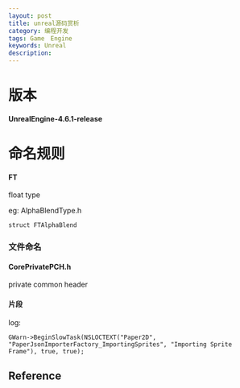 ```yaml
---
layout: post
title: unreal源码赏析
category: 编程开发
tags: Game　Engine
keywords: Unreal
description: 
---
```

# 版本
#### UnrealEngine-4.6.1-release
# 命名规则
#### FT
float type

eg: AlphaBlendType.h

````
struct FTAlphaBlend
````
### 文件命名
#### CorePrivatePCH.h
private common header
#### 片段

log:

```
GWarn->BeginSlowTask(NSLOCTEXT("Paper2D", "PaperJsonImporterFactory_ImportingSprites", "Importing Sprite Frame"), true, true);
```

## Reference
